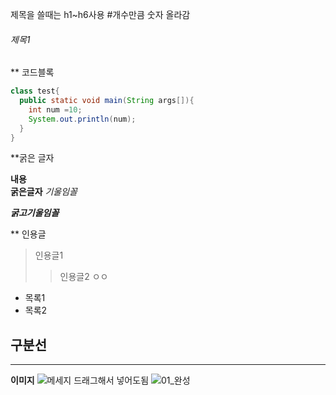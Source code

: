 제목을 쓸때는 h1~h6사용 #개수만큼 숫자 올라감
###### 제목1

** 코드블록
``` java
class test{
  public static void main(String args[]){
    int num =10;
    System.out.println(num);
  }
}
```
**굵은 글자

**내용** <br>
__굵은글자__
*기울임꼴*

***굵고기울임꼴***

** 인용글
> 인용글1
>> 인용글2
>> ㅇㅇ

+ 목록1
+ 목록2

**구분선**
---
***

**이미지**
![메세지](경로)
드래그해서 넣어도됨
![01_완성](https://user-images.githubusercontent.com/110882147/206955494-c2b8496e-fef6-4cd0-bf9c-a73344c34b61.jpg)
